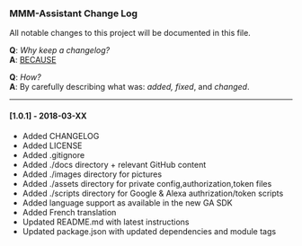 ### MMM-Assistant Change Log

All notable changes to this project will be documented in this file.

**Q**: *Why keep a changelog?*  
**A**: [BECAUSE](http://keepachangelog.com/en/1.0.0/)

**Q**: *How?*  
**A**: By carefully describing what was: *added, fixed*, and *changed*.

---



#### [1.0.1] - 2018-03-XX


- Added CHANGELOG
- Added LICENSE
- Added .gitignore
- Added ./docs directory + relevant GitHub content
- Added ./images directory for pictures
- Added ./assets directory for private config,authorization,token files
- Added ./scripts directory for Google & Alexa authrization/token scripts
- Added language support as available in the new GA SDK
- Added French translation
- Updated README.md with latest instructions
- Updated package.json with updated dependencies and module tags

